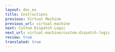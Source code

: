 ```yaml
---
layout: doc_es
title: Instructions
previous: Virtual Machine
previous_url: virtual-machine
next: Custom Dispatch Logic
next_url: virtual-machine/custom-dispatch-logic
review: true
translated: true
---
```


